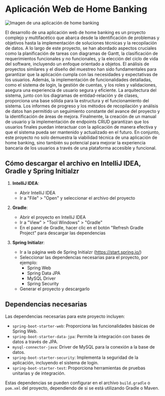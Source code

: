 # Aplicación Web de Home Banking

![Imagen de una aplicación de home banking](C:\Users\USUARIO\IdeaProjects\homebanking\src\main\resources\static\web\img\homebanking_index.png)

El desarrollo de una aplicación web de home banking es un proyecto complejo y multifacético que abarca desde la identificación de problemas y objetivos hasta la implementación de soluciones técnicas y la recopilación de datos. A lo largo de este proyecto, se han abordado aspectos cruciales como la planificación de tareas con diagramas de Gantt, la clasificación de requerimientos funcionales y no funcionales, y la elección del ciclo de vida del software, incluyendo un enfoque orientado a objetos.
El análisis de proyectos similares y el diseño del muestreo han sido fundamentales para garantizar que la aplicación cumpla con las necesidades y expectativas de los usuarios. Además, la implementación de funcionalidades detalladas, como el sistema de login, la gestión de cuentas, y los roles y validaciones, asegura una experiencia de usuario segura y eficiente.
La arquitectura del sistema, junto con los diagramas de entidad-relación y de clases, proporciona una base sólida para la estructura y el funcionamiento del sistema. Los informes de progreso y los métodos de recopilación y análisis de datos han permitido un seguimiento constante del avance del proyecto y la identificación de áreas de mejora.
Finalmente, la creación de un manual de usuario y la implementación de endpoints CRUD garantizan que los usuarios finales puedan interactuar con la aplicación de manera efectiva y que el sistema pueda ser mantenido y actualizado en el futuro. En conjunto, este proyecto no solo demuestra la viabilidad técnica de una aplicación de home banking, sino también su potencial para mejorar la experiencia bancaria de los usuarios a través de una plataforma accesible y funcional.

## Cómo descargar el archivo en IntelliJ IDEA, Gradle y Spring Initialzr

1. **IntelliJ IDEA**:
   - Abrir IntelliJ IDEA
   - Ir a "File" > "Open" y seleccionar el archivo del proyecto

2. **Gradle**:
   - Abrir el proyecto en IntelliJ IDEA
   - Ir a "View" > "Tool Windows" > "Gradle"
   - En el panel de Gradle, hacer clic en el botón "Refresh Gradle Project" para descargar las dependencias

3. **Spring Initialzr**:
   - Ir a la página web de Spring Initialzr (https://start.spring.io/)
   - Seleccionar las dependencias necesarias para el proyecto, por ejemplo:
     - Spring Web
     - Spring Data JPA
     - MySQL Driver
     - Spring Security
   - Generar el proyecto y descargarlo

## Dependencias necesarias

Las dependencias necesarias para este proyecto incluyen:

- `spring-boot-starter-web`: Proporciona las funcionalidades básicas de Spring Web.
- `spring-boot-starter-data-jpa`: Permite la integración con bases de datos a través de JPA.
- `mysql-connector-java`: Driver de MySQL para la conexión a la base de datos.
- `spring-boot-starter-security`: Implementa la seguridad de la aplicación, incluyendo el sistema de login.
- `spring-boot-starter-test`: Proporciona herramientas de pruebas unitarias y de integración.

Estas dependencias se pueden configurar en el archivo `build.gradle` o `pom.xml` del proyecto, dependiendo de si se está utilizando Gradle o Maven.
